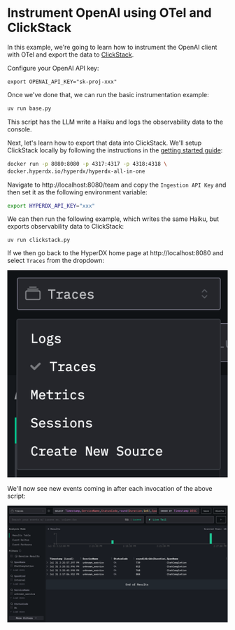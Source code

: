 # Instrument OpenAI using OTel and ClickStack

In this example, we're going to learn how to instrument the OpenAI client with OTel and export the data to [ClickStack](https://clickhouse.com/docs/use-cases/observability/clickstack/overview).


Configure your OpenAI API key:

```
export OPENAI_API_KEY="sk-proj-xxx"
```

Once we've done that, we can run the basic instrumentation example:

```bash
uv run base.py
```

This script has the LLM write a Haiku and logs the observability data to the console.

Next, let's learn how to export that data into ClickStack.
We'll setup ClickStack locally by following the instructions in the [getting started guide](https://clickhouse.com/docs/use-cases/observability/clickstack/getting-started):

```bash
docker run -p 8080:8080 -p 4317:4317 -p 4318:4318 \
docker.hyperdx.io/hyperdx/hyperdx-all-in-one
```

Navigate to http://localhost:8080/team and copy the `Ingestion API Key` and then set it as the following environment variable:

```bash
export HYPERDX_API_KEY="xxx"
```

We can then run the following example, which writes the same Haiku, but exports observability data to ClickStack:

```
uv run clickstack.py
```

If we then go back to the HyperDX home page at http://localhost:8080 and select `Traces` from the dropdown:

![Traces](images/traces_menu.png)

We'll now see new events coming in after each invocation of the above script:

![Traces coming in](images/traces_data.png)